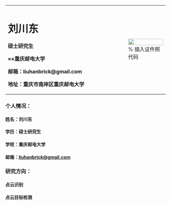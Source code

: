 <table border="0">
  <tr>
    <td width="75%">
      <h1>刘川东</h1>
      <p><b>硕士研究生</b></p>
      <p><b>××重庆邮电大学</b></p>
      <p><b>邮箱：liuhanbrick@gmail.com</b></p>
      <p><b>地址：重庆市南岸区重庆邮电大学</b></p>
    </td>
    <td width="25%">
      <img src="/zhengjianzhao.jpg" width="100%">      % 插入证件照代码
    </td>
  </tr>
</table>

### 个人情况：
#### 姓名：刘川东
#### 学历：硕士研究生
#### 学校：重庆邮电大学
#### 邮箱：liuhanbrick@gmail.com

### 研究方向：
#### 点云识别
#### 点云目标检测
